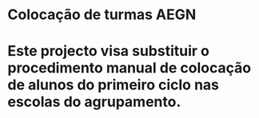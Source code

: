 # Colocação de turmas AEGN

# Este projecto visa substituir o procedimento manual de colocação de alunos do primeiro ciclo nas escolas do agrupamento.